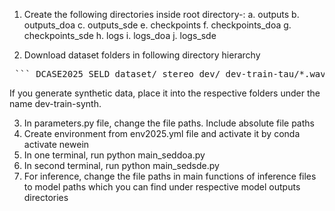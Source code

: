 1. Create the following directories inside root directory-:
a. outputs
b. outputs_doa
c. outputs_sde
e. checkpoints
f. checkpoints_doa
g. checkpoints_sde
h. logs
i. logs_doa
j. logs_sde

2. Download dataset folders in following directory hierarchy

<pre> ``` DCASE2025_SELD_dataset/ stereo_dev/ dev-train-tau/*.wav dev-train-sony/*.wav dev-test-tau/*.wav dev-test-sony/*.wav metadata_dev/ dev-train-tau/*.csv dev-train-sony/*.csv dev-test-tau/*.csv dev-test-sony/*.csv video_dev/ dev-train-tau/*.mp4 dev-train-sony/*.mp4 dev-test-tau/*.mp4 dev-test-sony/*.mp4 ``` </pre>


If you generate synthetic data, place it into the respective folders under the name dev-train-synth.

3. In parameters.py file, change the file paths. Include absolute file paths
4. Create environment from env2025.yml file and activate it by conda activate newein
5. In one terminal, run python main_seddoa.py
6. In second terminal, run python main_sedsde.py
7. For inference, change the file paths in main functions of inference files to model paths which you can find under respective model outputs directories